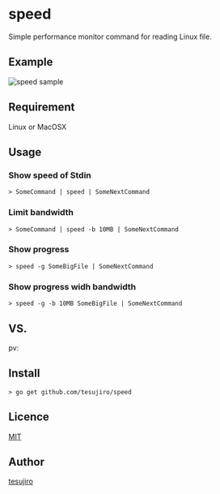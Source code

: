 # speed
Simple performance monitor command for reading Linux file.

## Example
![speed sample](https://github.com/tesujiro/tesujiro/Speed_Screenshot_20190715_01.gif "speed")

## Requirement
Linux or MacOSX

## Usage
### Show speed of Stdin
```
> SomeCommand | speed | SomeNextCommand
```

### Limit bandwidth
```
> SomeCommand | speed -b 10MB | SomeNextCommand
```

### Show progress
```
> speed -g SomeBigFile | SomeNextCommand
```

### Show progress widh bandwidth
```
> speed -g -b 10MB SomeBigFile | SomeNextCommand
```

## VS. 
pv: 

## Install
```
> go get github.com/tesujiro/speed
```

## Licence

[MIT](https://github.com/tcnksm/tool/blob/master/LICENCE)

## Author

[tesujiro](https://github.com/tesujiro)

